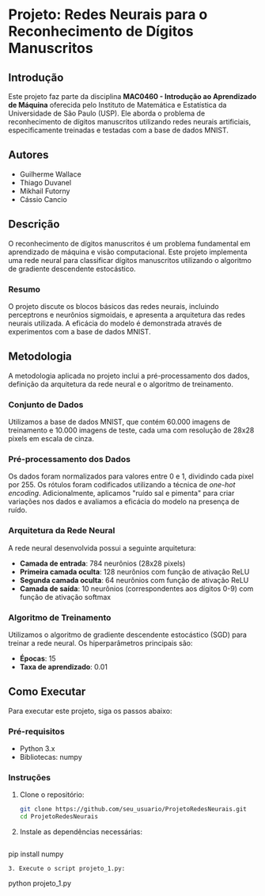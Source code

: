 # Projeto: Redes Neurais para o Reconhecimento de Dígitos Manuscritos

## Introdução
Este projeto faz parte da disciplina **MAC0460 - Introdução ao Aprendizado de Máquina** oferecida pelo Instituto de Matemática e Estatística da Universidade de São Paulo (USP). Ele aborda o problema de reconhecimento de dígitos manuscritos utilizando redes neurais artificiais, especificamente treinadas e testadas com a base de dados MNIST.

## Autores
- Guilherme Wallace
- Thiago Duvanel
- Mikhail Futorny
- Cássio Cancio

## Descrição
O reconhecimento de dígitos manuscritos é um problema fundamental em aprendizado de máquina e visão computacional. Este projeto implementa uma rede neural para classificar dígitos manuscritos utilizando o algoritmo de gradiente descendente estocástico. 

### Resumo
O projeto discute os blocos básicos das redes neurais, incluindo perceptrons e neurônios sigmoidais, e apresenta a arquitetura das redes neurais utilizada. A eficácia do modelo é demonstrada através de experimentos com a base de dados MNIST.

## Metodologia
A metodologia aplicada no projeto inclui a pré-processamento dos dados, definição da arquitetura da rede neural e o algoritmo de treinamento.

### Conjunto de Dados
Utilizamos a base de dados MNIST, que contém 60.000 imagens de treinamento e 10.000 imagens de teste, cada uma com resolução de 28x28 pixels em escala de cinza.

### Pré-processamento dos Dados
Os dados foram normalizados para valores entre 0 e 1, dividindo cada pixel por 255. Os rótulos foram codificados utilizando a técnica de *one-hot encoding*. Adicionalmente, aplicamos "ruído sal e pimenta" para criar variações nos dados e avaliamos a eficácia do modelo na presença de ruído.

### Arquitetura da Rede Neural
A rede neural desenvolvida possui a seguinte arquitetura:
- **Camada de entrada**: 784 neurônios (28x28 pixels)
- **Primeira camada oculta**: 128 neurônios com função de ativação ReLU
- **Segunda camada oculta**: 64 neurônios com função de ativação ReLU
- **Camada de saída**: 10 neurônios (correspondentes aos dígitos 0-9) com função de ativação softmax

### Algoritmo de Treinamento
Utilizamos o algoritmo de gradiente descendente estocástico (SGD) para treinar a rede neural. Os hiperparâmetros principais são:
- **Épocas**: 15
- **Taxa de aprendizado**: 0.01

## Como Executar
Para executar este projeto, siga os passos abaixo:

### Pré-requisitos
- Python 3.x
- Bibliotecas: numpy

### Instruções
1. Clone o repositório:
   ```sh
   git clone https://github.com/seu_usuario/ProjetoRedesNeurais.git
   cd ProjetoRedesNeurais
   ```
2. Instale as dependências necessárias:
   ```
  pip install numpy
   ```
3. Execute o script projeto_1.py:
   ```
  python projeto_1.py
   ```
